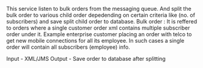 This service listen to bulk orders from the messaging queue. And split the bulk order to various child order depedending on certain criteria like (no. of subscribers) and save split child order to database.
Bulk order : It is reffered to orders where a single customer order xml contains multiple subscriber order under it. Example enterprise customer placing an order with telco to get new mobile connections for all its employee. In such cases a single order will contain all subscribers (employee) info.

Input - XML/JMS
Output - Save order to database after splitting


